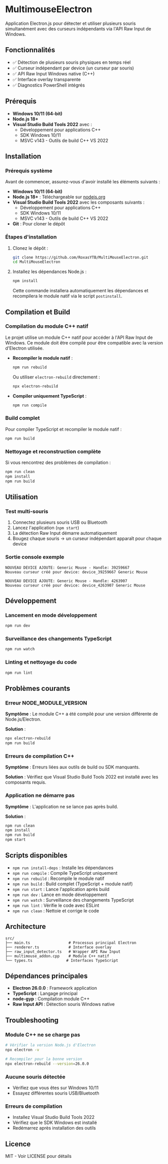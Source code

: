 # MultimouseElectron

Application Electron.js pour détecter et utiliser plusieurs souris simultanément avec des curseurs indépendants via l'API Raw Input de Windows.

## Fonctionnalités

- ✅ Détection de plusieurs souris physiques en temps réel
- ✅ Curseur indépendant par device (un curseur par souris)
- ✅ API Raw Input Windows native (C++)
- ✅ Interface overlay transparente
- ✅ Diagnostics PowerShell intégrés

## Prérequis

- **Windows 10/11 (64-bit)**
- **Node.js 18+**
- **Visual Studio Build Tools 2022** avec :
  - Développement pour applications C++
  - SDK Windows 10/11
  - MSVC v143 - Outils de build C++ VS 2022

## Installation

### Prérequis système

Avant de commencer, assurez-vous d'avoir installé les éléments suivants :

- **Windows 10/11 (64-bit)**
- **Node.js 18+** : Téléchargeable sur [nodejs.org](https://nodejs.org/)
- **Visual Studio Build Tools 2022** avec les composants suivants :
  - Développement pour applications C++
  - SDK Windows 10/11
  - MSVC v143 - Outils de build C++ VS 2022
- **Git** : Pour cloner le dépôt

### Étapes d'installation

1. Clonez le dépôt :

   ```bash
   git clone https://github.com/RoxasYTB/MultiMouseElectron.git
   cd MultiMouseElectron
   ```

2. Installez les dépendances Node.js :
   ```bash
   npm install
   ```
   Cette commande installera automatiquement les dépendances et recompilera le module natif via le script `postinstall`.

## Compilation et Build

### Compilation du module C++ natif

Le projet utilise un module C++ natif pour accéder à l'API Raw Input de Windows. Ce module doit être compilé pour être compatible avec la version d'Electron utilisée.

- **Recompiler le module natif** :

  ```bash
  npm run rebuild
  ```

  Ou utiliser `electron-rebuild` directement :

  ```bash
  npx electron-rebuild
  ```

- **Compiler uniquement TypeScript** :
  ```bash
  npm run compile
  ```

### Build complet

Pour compiler TypeScript et recompiler le module natif :

```bash
npm run build
```

### Nettoyage et reconstruction complète

Si vous rencontrez des problèmes de compilation :

```bash
npm run clean
npm install
npm run build
```

## Utilisation

### Test multi-souris

1. Connectez plusieurs souris USB ou Bluetooth
2. Lancez l'application (`npm start`)
3. La détection Raw Input démarre automatiquement
4. Bougez chaque souris → un curseur indépendant apparaît pour chaque device

### Sortie console exemple

```
NOUVEAU DEVICE AJOUTE: Generic Mouse - Handle: 39259667
Nouveau curseur créé pour device: device_39259667 Generic Mouse

NOUVEAU DEVICE AJOUTE: Generic Mouse - Handle: 4263907
Nouveau curseur créé pour device: device_4263907 Generic Mouse
```

## Développement

### Lancement en mode développement

```bash
npm run dev
```

### Surveillance des changements TypeScript

```bash
npm run watch
```

### Linting et nettoyage du code

```bash
npm run lint
```

## Problèmes courants

### Erreur NODE_MODULE_VERSION

**Symptôme** : Le module C++ a été compilé pour une version différente de Node.js/Electron.

**Solution** :

```bash
npx electron-rebuild
npm run build
```

### Erreurs de compilation C++

**Symptôme** : Erreurs liées aux outils de build ou SDK manquants.

**Solution** : Vérifiez que Visual Studio Build Tools 2022 est installé avec les composants requis.

### Application ne démarre pas

**Symptôme** : L'application ne se lance pas après build.

**Solution** :

```bash
npm run clean
npm install
npm run build
npm start
```

## Scripts disponibles

- `npm run install-deps` : Installe les dépendances
- `npm run compile` : Compile TypeScript uniquement
- `npm run rebuild` : Recompile le module natif
- `npm run build` : Build complet (TypeScript + module natif)
- `npm run start` : Lance l'application après build
- `npm run dev` : Lance en mode développement
- `npm run watch` : Surveillance des changements TypeScript
- `npm run lint` : Vérifie le code avec ESLint
- `npm run clean` : Nettoie et corrige le code

## Architecture

```
src/
├── main.ts                 # Processus principal Electron
├── renderer.ts             # Interface overlay
├── raw_input_detector.ts   # Wrapper API Raw Input
├── multimouse_addon.cpp    # Module C++ natif
└── types.ts               # Interfaces TypeScript
```

## Dépendances principales

- **Electron 26.0.0** : Framework application
- **TypeScript** : Langage principal
- **node-gyp** : Compilation module C++
- **Raw Input API** : Détection souris Windows native

## Troubleshooting

### Module C++ ne se charge pas

```bash
# Vérifier la version Node.js d'Electron
npx electron -v

# Recompiler pour la bonne version
npx electron-rebuild --version=26.0.0
```

### Aucune souris détectée

- Vérifiez que vous êtes sur Windows 10/11
- Essayez différentes souris USB/Bluetooth

### Erreurs de compilation

- Installez Visual Studio Build Tools 2022
- Vérifiez que le SDK Windows est installé
- Redémarrez après installation des outils

## Licence

MIT - Voir LICENSE pour détails
